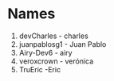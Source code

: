 # Names
1. devCharles - charles
2. juanpablosg1 - Juan Pablo
3. Airy-Dev6  - airy
4. veroxcrown - verónica
5. TruEric -Eric
